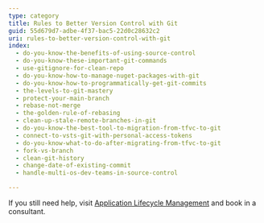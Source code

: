 ```yaml
---
type: category
title: Rules to Better Version Control with Git
guid: 55d679d7-adbe-4f37-bac5-22d0c28632c2
uri: rules-to-better-version-control-with-git
index:
  - do-you-know-the-benefits-of-using-source-control
  - do-you-know-these-important-git-commands
  - use-gitignore-for-clean-repo
  - do-you-know-how-to-manage-nuget-packages-with-git
  - do-you-know-how-to-programmatically-get-git-commits
  - the-levels-to-git-mastery
  - protect-your-main-branch
  - rebase-not-merge
  - the-golden-rule-of-rebasing
  - clean-up-stale-remote-branches-in-git
  - do-you-know-the-best-tool-to-migration-from-tfvc-to-git
  - connect-to-vsts-git-with-personal-access-tokens
  - do-you-know-what-to-do-after-migrating-from-tfvc-to-git
  - fork-vs-branch
  - clean-git-history
  - change-date-of-existing-commit
  - handle-multi-os-dev-teams-in-source-control

---
```


If you still need help, visit [Application Lifecycle Management](https://www.ssw.com.au/consulting/alm-tooling) and book in a consultant.
